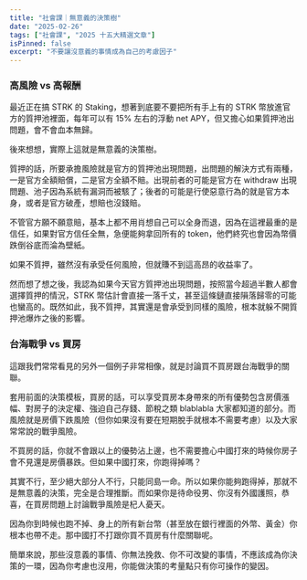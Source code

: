 ```yaml
---
title: "社會課｜無意義的決策樹"
date: "2025-02-26"
tags: ["社會課", "2025 十五大精選文章"]
isPinned: false
excerpt: "不要讓沒意義的事情成為自己的考慮因子"
---
```


### 高風險 vs 高報酬
最近正在搞 STRK 的 Staking，想著到底要不要把所有手上有的 STRK 幣放進官方的質押池裡面，每年可以有 15% 左右的浮動 net APY，但又擔心如果質押池出問題，會不會血本無歸。

後來想想，實際上這就是無意義的決策樹。

質押的話，所要承擔風險就是官方的質押池出現問題，出問題的解決方式有兩種，一是官方全額賠償，二是官方全額不賠。出現前者的可能是官方在 withdraw 出現問題、池子因為系統有漏洞而被駭了；後者的可能是行使惡意行為的就是官方本身，或者是官方破產，想賠也沒錢賠。

不管官方願不願意賠，基本上都不用肖想自己可以全身而退，因為在這裡最重的是信任，如果對官方信任全無，急便能夠拿回所有的 token，他們終究也會因為幣價跌倒谷底而淪為壁紙。

如果不質押，雖然沒有承受任何風險，但就賺不到這高昂的收益率了。

然而想了想之後，我認為如果今天官方質押池出現問題，按照當今超過半數人都會選擇質押的情況，STRK 幣估計會直接一落千丈，甚至這條鏈直接隕落歸零的可能也蠻高的。既然如此，我不質押，其實還是會承受到同樣的風險，根本就躲不開質押池爆炸之後的影響。

### 台海戰爭 vs 買房
這跟我們常常看見的另外一個例子非常相像，就是討論買不買房跟台海戰爭的關聯。

套用前面的決策模板，買房的話，可以享受買房本身帶來的所有優勢包含房價漲幅、對房子的決定權、強迫自己存錢、節稅之類 blablabla 大家都知道的部分。而風險就是房價下跌風險（但你如果沒有要在短期脫手就根本不需要考慮）以及大家常常說的戰爭風險。

不買房的話，你就不會跟以上的優勢沾上邊，也不需要擔心中國打來的時候你房子會不見還是房價暴跌。但如果中國打來，你跑得掉嗎？

其實不行，至少絕大部分人不行，只能同島一命。所以如果你能夠跑得掉，那就不是無意義的決策，完全是合理推斷。而如果你是待命役男、你沒有外國護照，恭喜，在買房問題上討論戰爭風險是杞人憂天。

因為你到時候也跑不掉、身上的所有新台幣（甚至放在銀行裡面的外幣、黃金）你根本也帶不走。那中國打不打跟你買不買房有什麼關聯呢。

簡單來說，那些沒意義的事情、你無法挽救、你不可改變的事情，不應該成為你決策的一環，因為你考慮也沒用，你能做決策的考量點只有你可操作的變因。